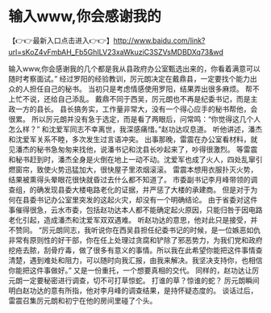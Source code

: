# 输入www,你会感谢我的


【👉👉最新入口点击进入👉👉】http://www.baidu.com/link?url=sKoZ4vFmbAH_Fb5GhILV23xaWkuziC3SZVsMDBDXq73&wd

输入www,你会感谢我的几个都是我从县政府办公室甄选出来的，你看着满意可以随时考察面试。”
经过罗阳的经验教训，厉元朗决定在戴鼎县，一定要找个能力出众的人担任自己的秘书。
当初只是考虑情感使用罗阳，结果弄出很多麻烦。
帮不上忙不说，还给自己添乱。
戴鼎不同于西吴，厉元朗也不再是纪委书记，而是主政一方的县长。
县长搞务实，工作量非常大，没有一个得心应手的秘书帮他，会很累。
所以厉元朗并没有急于选定，而是看了两眼后，问常鸣：“你觉得这几个人怎么样？”
和沈爱军同志不幸离世，我深感痛惜。”赵功达叹息道。
听他讲述，潘杰和沈爱军关系不睦，多次发生过言语冲突。
出事那晚，雷震在办公室看材料，就见潘杰的秘书急匆匆来找他，说潘书记和沈县长吵起来了，吵得很激烈。
等雷震和秘书赶到时，潘杰全身是火倒在地上一动不动。沈爱军也成了火人，四处乱窜引燃窗帘，致使火势迅猛加大，很快屋子里浓烟滚滚。
雷震本想用衣服扑灭火势，结果被熏得头晕眼花很快就昏过去什么都不知道了。
市委副书记李月峰带领的调查组，的确发现县委大楼电路老化的证据，并严惩了大楼的承建商。
但是对于为何在县委书记办公室里突发的这起火灾，却没有一个明确结论。
由于省委对这件事催得很急，云水市委，包括赵功达本人都不能确定起火原因，只能归咎于因电路老化引起，造成潘杰和沈爱军双双遇难。
听赵功达的意思，他对此只是接受，并不赞同。
“厉元朗同志，我听说你在西吴县担任纪委书记的时候，是一位嫉恶如仇非常有原则性的好干部，你在任上处理过贪腐和铲除了邪恶势力，为我们党和政府挖疮去脓，刮骨疗毒，做了很多有意义的事情。所以我在此希望你能把这件事情查清楚，遇到难处和阻力，可以随时向我汇报，由我来解决。我坚决支持你，也相信你能把这件事做好。”
又是一份重托，一个想要真相的交代。
同样的，赵功达让厉元朗一定要秘密进行调查，切不可打草惊蛇。
打谁的草？惊谁的蛇？
厉元朗瞬间明白赵功达的意有所指，他对李月峰的调查结果，是持怀疑态度的。
谈话过后，雷震召集厉元朗和初宁在他的房间里碰了个头。
